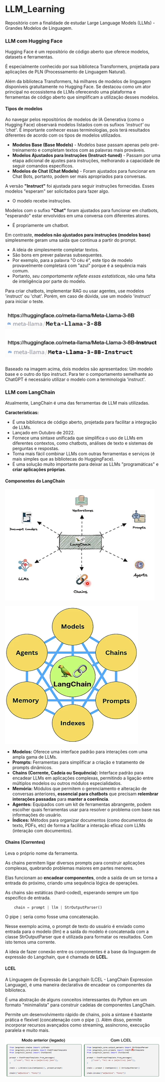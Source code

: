 # LLM_Learning
Repositório com a finalidade de estudar Large Language Models (LLMs) - Grandes Modelos de Linguagem.

### LLM com Hugging Face

Hugging Face é um repositório de código aberto que oferece modelos, datasets e ferramentas.

É especialmente conhecido por sua biblioteca Transformers, projetada para aplicações de PLN (Processamento de Linguagem Natural).

Além da biblioteca Transformers, há milhares de modelos de linguagem disponíveis gratuitamente no Hugging Face. Se destacou como um ator principal no ecossistema de LLMs oferecendo uma plataforma e ferramentas de código aberto que simplificam a utilização desses modelos.

#### Tipos de modelos

Ao navegar pelos repositórios de modelos de IA Generativa (como o Hugging Face) observará modelos listados com os sufixos *'instruct'* ou *'chat'*. É importante conhecer essas terminologias, pois terá resultados diferentes de acordo com os tipos de modelos utilizados.

- **Modelos Base (Base Models)** - Modelos base passam apenas pelo pré-treinamento e completam textos com as palavras mais prováveis.
- **Modelos Ajustados para Instruções (Instruct-tuned)** - Passam por uma etapa adicional de ajustes para instruções, melhorando a capacidade de seguir comandos específicos.
- **Modelos de Chat (Chat Models)** - Foram ajustados para funcionar em Chat Bots, portanto, podem ser mais apropriados para conversas.

A versão **"Instruct"** foi ajustada para seguir instruções fornecidas. Esses modelos "esperam" ser solicitados para fazer algo.
- O modelo recebe instruções.

Modelos com o sufixo **"Chat"** foram ajustados para funcionar em chatbots, "esperando" estar envolvidos em uma conversa com diferentes atores.
- É propriamente um chatbot.

Em contraste, **modelos não ajustados para instruções (modelos base)** simplesmente geram uma saída que continua a partir do prompt.
- A ideia de simplesmente completar textos.
- São bons em prever palavras subsequentes.
- Por exemplo, para a palavra "O céu é", este tipo de modelo provavelmente completará com "azul" porque é a sequência mais comum.
- Portanto, *seu comportamente reflete essas estatísticas*, não uma falta de inteligência por parte do modelo.

Para criar chatbots, implementar RAG ou usar agentes, use modelos 'instruct' ou 'chat'. Porém, em caso de dúvida, use um modelo 'instruct' para iniciar o teste.

![Tipos de modelos exemplo](readme-imgs/img.png)

Baseado na imagem acima, dois modelos são apresentados: Um modelo base e o outro do tipo instruct. Para ter o comportamento semelhante ao ChatGPT é necessário utilizar o modelo com a terminologia 'instruct'.

### LLM com LangChain

Atualmente, LangChain é uma das ferramentas de LLM mais utilizadas.

**Características:**
- É uma biblioteca de código aberto, projetada para facilitar a integração de LLMs.
- Lançado em Outubro de 2022.
- Fornece uma sintaxe unificada que simplifica o uso de LLMs em diferentes contextos, como chatbots, análises de texto e sistemas de perguntas e respostas.
- Torna mais fácil combinar LLMs com outras ferramentas e serviços (é mais simples que as bibliotecas do HuggingFace).
- É uma solução muito importante para deixar as LLMs "programáticas" e **criar aplicações próprias**.

#### Componentes do LangChain

![Alguns componentes do LangChain](readme-imgs/langchain.png)

![Principais componentes](readme-imgs/langchain_2.png)

- **Modelos:** Oferece uma interface padrão para interações com uma ampla gama de LLMs.
- **Prompts:** Ferramentas para simplificar a criação e tratamento de prompts dinâmicos.
- **Chains (Corrente, Cadeia ou Sequência):** Interface padrão para encadear LLMs em aplicações complexas, permitindo a ligação entre múltiplos modelos ou outros módulos especialidados.
- **Memória:** Módulos que permitem o gerenciamento e alteração de conversas anteriores, **essencial para chatbots** que precisam **relembrar interações passadas** para **manter a coerência**.
- **Agentes:** Equipados com um kit de ferramentas abrangente, podem escolher quais ferramentas usar para resolver o problema com base nas informações do usuário.
- **Índices:** Métodos para organizar documentos (como documentos de texto, PDFs, etc) de forma a facilitar a interação eficaz com LLMs (interação com documentos).

#### Chains (Correntes)

Leva o próprio nome da ferramenta.

As chains permitem ligar diversos prompts para construir aplicações complexas, quebrando problemas maiores em partes menores.

Elas funcionam ao **encadear componentes**, onde a saída de um se torna a entrada do próximo, criando uma sequência lógica de operações.

As chains são estáticas (hard-coded), esperando sempre um tipo específico de entrada.

```py
    chain = prompt | llm | StrOutputParser()
```

O pipe `|` seria como fosse uma concatenação.

Nesse exemplo acima, o prompt de texto do usuário é enviado como entrada para o modelo (llm) e a saída do modelo é concatenada com a classe StrOutputParser que é utilizada para formatar os resultados. Com isto temos uma corrente.

A ideia de fazer conexão entre os componentes é a base da linguagem de expressão do Langchain, que é chamada de **LCEL**.

#### LCEL

A Linguagem de Expressão de Langchain (LCEL - LangChain Expression Language), é uma maneira declarativa de encadear os componentes da biblioteca.

É uma abstração de alguns conceitos interessantes do Python em um formato "minimalista" para construir cadeias de componentes LangChain.

Permite um desenvolvimento rápido de chains, pois a sintaxe é bastante prática e flexível (concatenação com o pipe `|`). Além disso, permite incorporar recursos avançados como streaming, assíncrono, execução paralela e muito mais.

![lcel exemplo](readme-imgs/lcel.png)